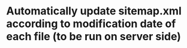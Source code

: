 # Automatically update sitemap.xml according to modification date of each file (to be run on server side)
